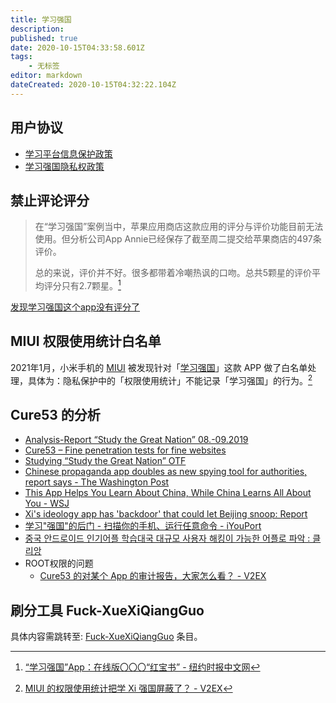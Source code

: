 ```yaml
---
title: 学习强国
description: 
published: true
date: 2020-10-15T04:33:58.601Z
tags:
    - 无标签
editor: markdown
dateCreated: 2020-10-15T04:32:22.104Z
---
```


## 用户协议

+ [学习平台信息保护政策](https://web.archive.org/web/20201015032431/https://h5.xuexi.cn/page/setting/ios/protection-policy.html)
+ [学习强国隐私权政策](https://web.archive.org/web/20201015032434/https://h5.xuexi.cn/page/protection-policy/index.html)

## 禁止评论评分

> 在“学习强国”案例当中，苹果应用商店这款应用的评分与评价功能目前无法使用。但分析公司App Annie已经保存了截至周二提交给苹果商店的497条评价。
>
> 总的来说，评价并不好。很多都带着冷嘲热讽的口吻。总共5颗星的评价平均评分只有2.7颗星。[^20190215]

[^20190215]: [“学习强国”App：在线版〇〇〇“红宝书” - 纽约时报中文网](https://web.archive.org/web/20190215133906/https://cn.nytimes.com/technology/20190215/china-communist-app/)

[发现学习强国这个app没有评分了](https://web.archive.org/web/20201015042753/https://www.douban.com/group/topic/132814272/)

## MIUI 权限使用统计白名单

2021年1月，小米手机的 [MIUI](/hardware/小米/MIUI.md) 被发现针对「[学习强国](/software/Xuexi_Qiangguo.md)」这款 APP 做了白名单处理，具体为：隐私保护中的「权限使用统计」不能记录「学习强国」的行为。[^748635]

[^748635]: [MIUI 的权限使用统计把学 Xi 强国屏蔽了？ - V2EX](https://web.archive.org/web/20210326235940/https://v2ex.com/t/748635)

## Cure53 的分析

+ [Analysis-Report “Study the Great Nation” 08.-09.2019](https://web.archive.org/web/20200918043709/https://cure53.de/analysis_report_sgn.pdf)
+ [Cure53 – Fine penetration tests for fine websites](https://web.archive.org/web/20201015030403/https://cure53.de/#study-the-great-nation-faq)
+ [Studying “Study the Great Nation” OTF](https://web.archive.org/web/20200820180026/https://www.opentech.fund/news/studying-study-the-great-nation/)
+ [Chinese propaganda app doubles as new spying tool for authorities, report says - The Washington Post](https://web.archive.org/web/20200807011214if_/https://www.washingtonpost.com/world/asia_pacific/chinese-app-on-xis-ideology-allows-data-access-to-100-million-users-phones-report-says/2019/10/11/2d53bbae-eb4d-11e9-bafb-da248f8d5734_story.html)
+ [This App Helps You Learn About China, While China Learns All About You - WSJ](https://web.archive.org/web/20200919151658/https://www.wsj.com/articles/china-broadens-data-collection-through-propaganda-app-and-translation-service-11571058689)
+ [Xi's ideology app has 'backdoor' that could let Beijing snoop: Report](https://web.archive.org/web/20200401220822/https://www.cnbc.com/2019/10/14/china-xi-jinping-ideology-app-has-backdoor-that-could-let-beijing-snoop-on-users-report.html)
+ [学习"强国"的后门 - 扫描你的手机、运行任意命令 - iYouPort](https://web.archive.org/web/20200804060551/https://www.iyouport.org/学习强国的后门-扫描你的手机、运行任意命令/)
+ [중국 안드로이드 인기어플 학습대국 대규모 사용자 해킹이 가능한 어플로 파악 : 클리앙](https://web.archive.org/web/20201015043235/https://www.clien.net/service/board/news/14159989)
+ ROOT权限的问题
    + [Cure53 的对某个 App 的审计报告，大家怎么看？ - V2EX](https://web.archive.org/web/20201012124248/https://www.v2ex.com/t/608880)

## 刷分工具 Fuck-XueXiQiangGuo

具体内容需跳转至: [Fuck-XueXiQiangGuo](/anti-censorship/Fuck-XueXiQiangGuo.md) 条目。
